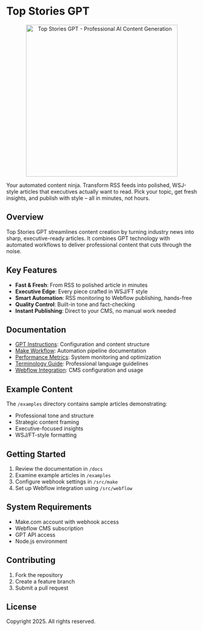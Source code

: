 # Top Stories GPT

<div align="center">
  <img src="docs/images/top-stories-gpt-logo.png" alt="Top Stories GPT - Professional AI Content Generation" width="400"/>
</div>

Your automated content ninja. Transform RSS feeds into polished, WSJ-style articles that executives actually want to read. Pick your topic, get fresh insights, and publish with style – all in minutes, not hours.

## Overview

Top Stories GPT streamlines content creation by turning industry news into sharp, executive-ready articles. It combines GPT technology with automated workflows to deliver professional content that cuts through the noise.

## Key Features

- **Fast & Fresh**: From RSS to polished article in minutes
- **Executive Edge**: Every piece crafted in WSJ/FT style
- **Smart Automation**: RSS monitoring to Webflow publishing, hands-free
- **Quality Control**: Built-in tone and fact-checking
- **Instant Publishing**: Direct to your CMS, no manual work needed

## Documentation

- [GPT Instructions](docs/gpt-instructions.md): Configuration and content structure
- [Make Workflow](docs/make-workflow.md): Automation pipeline documentation
- [Performance Metrics](docs/performance-metrics.md): System monitoring and optimization
- [Terminology Guide](docs/terminology-guide.md): Professional language guidelines
- [Webflow Integration](docs/webflow-integration.md): CMS configuration and usage

## Example Content

The `/examples` directory contains sample articles demonstrating:
- Professional tone and structure
- Strategic content framing
- Executive-focused insights
- WSJ/FT-style formatting

## Getting Started

1. Review the documentation in `/docs`
2. Examine example articles in `/examples`
3. Configure webhook settings in `/src/make`
4. Set up Webflow integration using `/src/webflow`

## System Requirements

- Make.com account with webhook access
- Webflow CMS subscription
- GPT API access
- Node.js environment

## Contributing

1. Fork the repository
2. Create a feature branch
3. Submit a pull request

## License

Copyright 2025. All rights reserved.